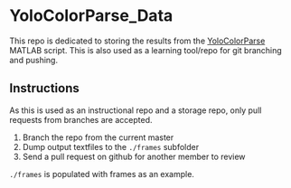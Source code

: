 # YoloColorParse_Data
This repo is dedicated to storing the results from the [YoloColorParse](https://github.com/MURDriverless/YoloColorParse) MATLAB script. This is also used as a learning tool/repo for git branching and pushing.

## Instructions
As this is used as an instructional repo and a storage repo, only pull requests from branches are accepted.

1. Branch the repo from the current master
2. Dump output textfiles to the `./frames` subfolder
3. Send a pull request on github for another member to review

`./frames` is populated with frames as an example.